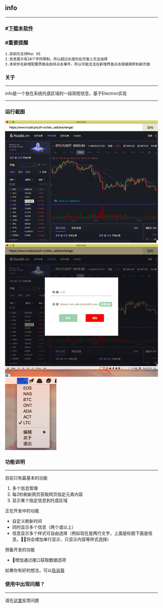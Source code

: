 ## info
---
### #[下载本软件](https://github.com/fftaken/info/releases)

### #重要提醒
```
1.目前仅支持Mac OS
2.信息展示有10个字符限制，所以超过长度的在页面上无法选择
3.本软件在新增配置界面会劫持点击事件，所以可能无法在新增界面点击链接跳转到新页面
```
### 关于
---
info是一个放在系统托盘区域的一段简短信息，基于Electron实现

---
### 运行截图 
![](./capture/1.png)![](./capture/2.png)![](./capture/3.png)![](./capture/4.png)

### 功能说明
---
目前只有最基本的功能
1. 多个信息管理
2. 每2秒刷新网页获取网页指定元素内容
3. 显示某个指定信息到托盘区域

正在开发中的功能
* 自定义刷新时间
* 同时显示多个信息（两个或以上）
* 信息显示多个样式可自由选择（例如现在是两行文字，上面是标题下面是信息，将会增加单行显示、只显示内容等样式选择）

预备开发的功能
* 增加通过接口获取数据选项

如果你有好的想法，可以[告诉我](https://github.com/fftaken/info/issues)
### 使用中出现问题？
---
请在[这里](https://github.com/fftaken/info/issues)反馈问题

